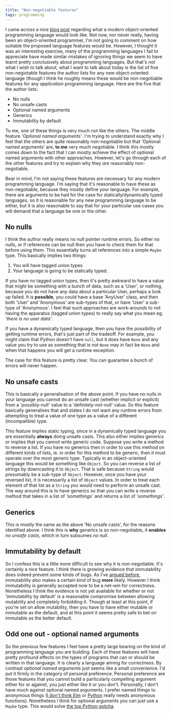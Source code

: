 ```yaml
---
title: "Non-negotiable features"
tags: programming
---
```


I came across a nice [blog post](https://adam.nels.onl/blog/an-oo-languge-for-the-20s/) regarding what a modern object-oriented programming language would look like. Not now, nor never really, having been an object-oriented programmer, I'm not going to comment on how suitable the proposed language features would be. However, I thought it was an interesting exercise, many of the programming languages I fail to appreciate have made similar mistakes of ignoring things we seem to have learnt pretty conclusively about programming languages. But that's not what I wish to talk about, what I want to talk about today is the list of five non-negiotable features the author lists for any new object-oriented language (though I think he roughly means these would be non-negotiable features for any *application* programming language. Here are the five that the author lists:

* No nulls
* No unsafe casts
* Optional named arguments
* Generics
* Immutability by default

To me, one of these things is very much not like the others. The middle feature *'Optional named arguments'*. I'm trying to understand exactly why I feel that the others are quite reasonably non-negotiable but that 'Optional named arguments' are, **to me** very much negotiable. I think this mostly comes down to the fact that I can mostly achieve the effect of optional named arguments with other approaches. However, let's go through each of the other features and try to explain why they *are* reasonably non-negotiable.

Bear in mind, I'm not saying these features are necessary for any modern programming language. I'm saying that it's reasonable to have these as non-negotiable, because they mostly define your language. For example, there are arguments to be had for the case for statically/dynamically typed languages, so it is reasonable for any new programming language to be either, but it is also reasonable to say that for your particular use cases you will demand that a language be one or the other.

## No nulls

I think the author really means no null pointer runtime errors. So either no nulls, or if references can be null then you have to check them for that before using them. This essentially turns all references into a simple `Maybe` type. This basically implies two things:
1. You will have tagged union types
2. Your language is going to be statically typed.

If you have no tagged union types, then it's pretty awkward to have a value that might be something with a bunch of data, such as a 'User', or nothing, because you do not have any data about a particular User, perhaps a look up failed. It is **possible**, you could have a base 'AnyUser' class, and then both 'User' and 'Anonymous' are sub-types of that, or have 'User' a sub-type of 'Anonymous'. I feel that such approaches are work-arounds to not having the apparatus (tagged union types) to really say what you mean eg. *'there is no user data'*.  

If you have a dynamically typed language, then you have the possibility of getting runtime errors, that's just part of the tradeoff. For example, you might claim that Python doesn't have `null`, but it does have `None` and any value you try to use as something that is not `None` may in fact be `None` and when that happens you will get a runtime exception.


The case for this feature is pretty clear. You can guarantee a bunch of errors will never happen. 


## No unsafe casts

This is basically a generalisation of the above point. If you have no nulls in your language you cannot do an unsafe cast (whether implicit or explicit) from a 'possibly-null' value to a 'definitely-not-null' value. So this feature basically generalises that and states I do not want any runtime errors from attempting to treat a value of one type as a value of a different (incompatible) type.

This feature implies static typing, since in a dynamically typed language you are essentially **always** doing unsafe casts. This also either implies generics or implies that you cannot write generic code. Suppose you write a method to reverse a list. If you have no generics then in order to use this method on different kinds of lists, ie. in order for this method to be generic, then it must operate over the most generic type. Typically in an object-oriented language this would be something like `Object`. So you can reverse a list of strings by downcasting it to `Object`. That is safe because `String` would presumably be a sub-type of `Object`. However, once you have your reversed list, it is necessarily a list of `Object` values. In order to treat each element of that list as a `String` you would need to perform an unsafe cast. The way around this is to have generics so that you can write a reverse method that takes in a list of *'somethings'* and returns a list of *'somethings'*.

## Generics

This is mostly the same as the above 'No unsafe casts', for the reasons identified above. I think this is **why** generics is so non-negotiable, it **enables** *no unsafe casts*, which in turn subsumes *no null*.

## Immutability by default

So I confess this is a little more difficult to see why it is non-negotiable. It's certainly a nice feature. I think there is growing evidence that immutability does indeed prevent some kinds of bugs. As I've [argued before](/posts/2021-01-23-immutabilit-bugs), immutability also makes a certain kind of bug **more** likely. However I think immutability is generally accepted now to be a net-win for correctness. Nonetheless I think the evidence is not yet available for whether or not 'immutability by default' is a reasonable compromise between allowing mutability and completely forbidding it. Though at least at this point, if you're set on allow mutability, then you have to have either mutable or immutable as the default, and at this point it seems pretty safe to bet on immutable as the better default.

## Odd one out - optional named arguments

So the previous few features I feel have a pretty large bearing on the kind of programming language you are building. Each of these features will have pretty profound effects on the types of programs that can or should be written in that language. It is clearly a language aiming for correctness. By contrast *optional named arguments* just seems like a small convenience. I'd put it firmly in the category of personal preference. Personal preference are those features that you cannot build a particularly compelling argument either for or against, you just either like it or you don't. Personally, I don't have much against optional named arguments. I prefer named things to anonymous things ([I don't think Elm](/posts/2021-01-24-lambdas) or [Python](/posts/2021-01-30-lambdas-again) really needs anonymous functions). Nonetheless I think for optional arguments you can just use a `Maybe` type. This would solve [the top Python gotcha](https://docs.python-guide.org/writing/gotchas/).




